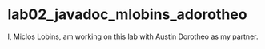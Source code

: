 # lab02_javadoc_mlobins_adorotheo

I, Miclos Lobins, am working on this lab with Austin Dorotheo as my partner.
